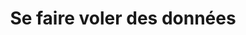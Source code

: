 ---
visibleInCms: true
title: Se faire voler des données
categories:
- Mots de passe
- Déplacements
goodPractices: 
- Avoir un mot de passe fort
---